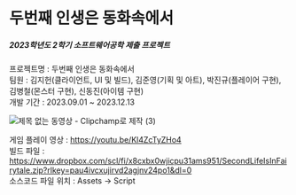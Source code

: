 
# 두번째 인생은 동화속에서
##### 2023학년도 2학기 소프트웨어공학 제출 프로젝트
프로젝트명 : 두번째 인생은 동화속에서<br>
팀원 : 김지헌(클라이언트, UI 및 빌드), 김준영(기획 및 아트), 박진규(플레이어 구현), 김병철(몬스터 구현), 신동진(아이템 구현)<br>
개발 기간 : 2023.09.01 ~ 2023.12.13<br>

![제목 없는 동영상 - Clipchamp로 제작 (3)](https://github.com/potatohun/SecondLifeIsInFairytale/assets/107704298/d03eedc8-63c8-4466-abb2-ef2db3c34d51)

게임 플레이 영상 : https://youtu.be/Kl4ZcTyZHo4 <br>
빌드 파일 : https://www.dropbox.com/scl/fi/x8cxbx0wjicpu31ams951/SecondLifeIsInFairytale.zip?rlkey=pau4ivcxujirvd2agjnv24po1&dl=0 <br>
소스코드 파일 위치 : Assets -> Script
